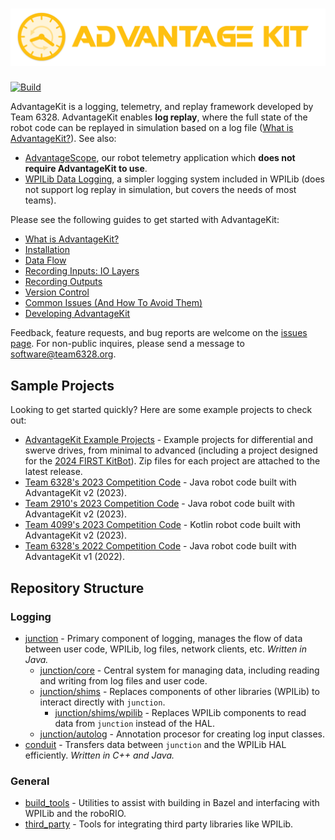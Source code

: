 # ![AdvantageKit](/banner.png)

[![Build](https://github.com/Mechanical-Advantage/AdvantageKit/actions/workflows/build.yml/badge.svg?branch=main&event=push)](https://github.com/Mechanical-Advantage/AdvantageKit/actions/workflows/build.yml)

AdvantageKit is a logging, telemetry, and replay framework developed by Team 6328. AdvantageKit enables **log replay**, where the full state of the robot code can be replayed in simulation based on a log file ([What is AdvantageKit?](/docs/WHAT-IS-ADVANTAGEKIT.md)). See also:

- [AdvantageScope](https://github.com/Mechanical-Advantage/AdvantageScope), our robot telemetry application which **does not require AdvantageKit to use**.
- [WPILib Data Logging](https://docs.wpilib.org/en/stable/docs/software/telemetry/datalog.html), a simpler logging system included in WPILib (does not support log replay in simulation, but covers the needs of most teams).

Please see the following guides to get started with AdvantageKit:

- [What is AdvantageKit?](/docs/WHAT-IS-ADVANTAGEKIT.md)
- [Installation](/docs/INSTALLATION.md)
- [Data Flow](/docs/DATA-FLOW.md)
- [Recording Inputs: IO Layers](/docs/RECORDING-INPUTS.md)
- [Recording Outputs](/docs/RECORDING-OUTPUTS.md)
- [Version Control](/docs/VERSION-CONTROL.md)
- [Common Issues (And How To Avoid Them)](/docs/COMMON-ISSUES.md)
- [Developing AdvantageKit](/docs/DEVELOPING.md)

Feedback, feature requests, and bug reports are welcome on the [issues page](https://github.com/Mechanical-Advantage/AdvantageKit/issues). For non-public inquires, please send a message to software@team6328.org.

## Sample Projects

Looking to get started quickly? Here are some example projects to check out:

- [AdvantageKit Example Projects](https://github.com/Mechanical-Advantage/AdvantageKit/blob/main/docs/INSTALLATION.md#new-projects) - Example projects for differential and swerve drives, from minimal to advanced (including a project designed for the [2024 FIRST KitBot](https://www.firstinspires.org/resource-library/frc/kitbot)). Zip files for each project are attached to the latest release.
- [Team 6328's 2023 Competition Code](https://github.com/Mechanical-Advantage/RobotCode2023) - Java robot code built with AdvantageKit v2 (2023).
- [Team 2910's 2023 Competition Code](https://github.com/FRCTeam2910/2023CompetitionRobot-Public) - Java robot code built with AdvantageKit v2 (2023).
- [Team 4099's 2023 Competition Code](https://github.com/team4099/ChargedUp-2023/tree/main) - Kotlin robot code built with AdvantageKit v2 (2023).
- [Team 6328's 2022 Competition Code](https://github.com/Mechanical-Advantage/RobotCode2022) - Java robot code built with AdvantageKit v1 (2022).

## Repository Structure

### Logging

- [junction](/junction) - Primary component of logging, manages the flow of data between user code, WPILib, log files, network clients, etc. _Written in Java._
  - [junction/core](/junction/core) - Central system for managing data, including reading and writing from log files and user code.
  - [junction/shims](/junction/shims) - Replaces components of other libraries (WPILib) to interact directly with `junction`.
    - [junction/shims/wpilib](/junction/shims/wpilib) - Replaces WPILib components to read data from `junction` instead of the HAL.
  - [junction/autolog](/junction/autolog) - Annotation procesor for creating log input classes.
- [conduit](/conduit) - Transfers data between `junction` and the WPILib HAL efficiently. _Written in C++ and Java._

### General

- [build_tools](/build_tools) - Utilities to assist with building in Bazel and interfacing with WPILib and the roboRIO.
- [third_party](/third_party) - Tools for integrating third party libraries like WPILib.
